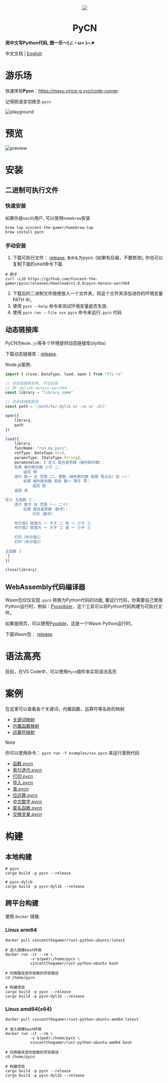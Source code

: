 <div align="center">
    <img src=".github/pycn-logo.png"/>
    <h1>PyCN</h1>
</div>

<b>用中文写Python代码, 图一乐～(∠・ω< )⌒★</b>

中文文档 | [English](./README_en.md)

# 游乐场

快速体验**Pycn**：https://mayu.vince-g.xyz/code-runner

记得把语言切换至 `pycn`

![playground](.github/playground.png)

# 预览

![preview](.github/preview.png)

# 安装 

## 二进制可执行文件

### 快速安装

如果你是`macOS`用户, 可以使用`homebrew`安装

```shell
brew tap vincent-the-gamer/homebrew-tap
brew install pycn
```


### 手动安装
1. 下载可执行文件： [release](https://github.com/Vincent-the-gamer/pycn/releases), `重命名`为pycn. (如果有后缀，不要修改), 你也可以复制下面的shell命令下载.
```shell
# 例子
curl -LJO https://github.com/Vincent-the-gamer/pycn/releases/download/v1.0.0/pycn-darwin-aarch64
```

2. 下载后的二进制文件随便放入一个文件夹，将这个文件夹添加进你的环境变量 PATH 中。
3. 使用 `pycn --help` 命令来测试环境变量是否生效.
4. 使用 `pycn run --file xxx.pycn` 命令来运行`.pycn` 代码

## 动态链接库

PyCN为`Node.js`等多个环境提供动态链接库(dylibs)

下载动态链接库：[release](https://github.com/Vincent-the-gamer/pycn/releases).

Node.js案例:

```ts
import { close, DataType, load, open } from "ffi-rs"

// 动态链接库名称, 不加后缀
// 例：dylink-darwin-aarch64
const library = "library_name"

// 动态链接库路径
const path = "/path/to/.dylib or .so or .dll"

open({
    library,
    path
})

load({
    library,
    funcName: "run_my_pycn",
    retType: DataType.Void,
    paramsType: [DataType.String],
    paramsValue: [`定义 是否是质数（被判断的数）：
    如果 被判断的数 小于 二：
        返回 假
    迭代 数一 在 范围（二，整数（被判断的数 取幂 零点五）加 一）：
        如果 被判断的数 取余 数一 等于 零：
            返回 假
    返回 真

定义 主函数（）：
    迭代 数字 在 范围（一，二十）：
        如果 是否是质数（数字）：
            打印（数字）

    布尔值1 赋值为 一 大于 二 和 一 小于 三
    布尔值2 赋值为 一 大于 二 或 一 小于 三
    
    打印（布尔值1）
    打印（布尔值2）
    
主函数（）
`]
})

close(library)
```

## WebAssembly代码编译器
Wasm包仅仅实现`.pycn` 转换为Python代码的功能, 要运行代码，你需要自己使用Python运行时，例如：[Pyoxidizer](https://github.com/indygreg/PyOxidizer)，这个工具可以将Python代码构建为可执行文件。

如果是网页，可以使用[Pyodide](https://github.com/pyodide/pyodide)，这是一个Wasm Python运行时。

下载Wasm包： [release](https://github.com/Vincent-the-gamer/pycn/releases).

# 语法高亮

目前，在VS Code中，可以使用`Pycn`插件来实现语法高亮

# 案例

在这里可以查看各个关键词，内置函数，运算符等名称的映射

- [关键词映射](mapping/keywords.md)
- [内置函数映射](mapping/builtin-functions.md)
- [运算符映射](mapping/operators.md)

> [!NOTE]
> 你可以使用命令： `pycn run -f examples/xxx.pycn` 来运行案例代码

- [函数.pycn](examples/函数.pycn)
- [索引迭代.pycn](examples/索引迭代.pycn)
- [打印.pycn](examples/打印.pycn)
- [导入.pycn](examples/导入.pycn)
- [类.pycn](examples/类.pycn)
- [位运算.pycn](examples/位运算.pycn)
- [中文数字.pycn](examples/中文数字.pycn)
- [匿名函数.pycn](examples/匿名函数.pycn)
- [交换变量.pycn](examples/交换变量.pycn)

# 构建

## 本地构建

```shell
# pycn
cargo build -p pycn --release

# pycn-dylib
cargo build -p pycn-dylib --release
```

## 跨平台构建

使用 `Docker` 镜像.

### Linux arm64
```shell
docker pull vincentthegamer/rust-python-ubuntu:latest

# 进入镜像bash终端
docker run -it --rm \
           -v $(pwd):/home/pycn \
           vincentthegamer/rust-python-ubuntu bash

# 切换路径至你挂载的项目路径
cd /home/pycn

# 构建项目
cargo build -p pycn --release
cargo build -p pycn-dylib --release
```

### Linux amd64(x64)
```shell
docker pull vincentthegamer/rust-python-ubuntu-amd64:latest

# 进入镜像bash终端
docker run -it --rm \
           -v $(pwd):/home/pycn \
           vincentthegamer/rust-python-ubuntu-amd64 bash

# 切换路径至你挂载的项目路径
cd /home/pycn

# 构建项目
cargo build -p pycn --release
cargo build -p pycn-dylib --release
```